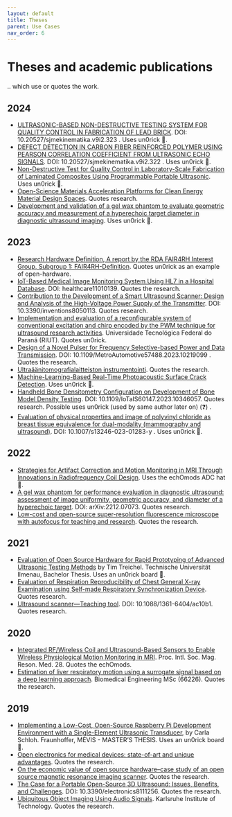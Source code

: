 ```yaml
---
layout: default
title: Theses
parent: Use Cases
nav_order: 6
---
```


# Theses and academic publications

.. which use or quotes the work.

## 2024

* [ULTRASONIC-BASED NON-DESTRUCTIVE TESTING SYSTEM FOR QUALITY CONTROL IN FABRICATION OF LEAD BRICK](https://kinematika.ulm.ac.id/index.php/kinematika/article/view/323). DOI: 10.20527/sjmekinematika.v9i2.323 . Uses un0rick 💪.
* [DEFECT DETECTION IN CARBON FIBER REINFORCED POLYMER USING PEARSON CORRELATION COEFFICIENT FROM ULTRASONIC ECHO SIGNALS](https://kinematika.ulm.ac.id/index.php/kinematika/article/view/322). DOI: 10.20527/sjmekinematika.v9i2.322 . Uses un0rick 💪.
* [Non-Destructive  Test for Quality Control in Laboratory-Scale Fabrication of Laminated Composites Using Programmable Portable Ultrasonic](https://papers.ssrn.com/sol3/papers.cfm?abstract_id=4900585). Uses un0rick 💪.
* [Open-Science Materials Acceleration Platforms for Clean Energy Material Design Spaces](https://www.proquest.com/openview/92632c8e8e694159b42f961a8ef441c6/1?pq-origsite=gscholar&cbl=18750&diss=y). Quotes research.
* [Development and validation of a gel wax phantom to evaluate geometric accuracy and measurement of a hyperechoic target diameter in diagnostic ultrasound imaging](https://link.springer.com/article/10.1007/s13246-023-01362-0). Uses un0rick 💪.
 
## 2023

* [Research Hardware Definition, A report by the RDA FAIR4RH Interest Group, Subgroup 1: FAIR4RH-Definition](https://www.rd-alliance.org/wp-content/uploads/2024/03/FAIR4RH20IG20Output20Research20Hardware20Definition_0.pdf). Quotes un0rick as an example of open-hardware.
* [IoT-Based Medical Image Monitoring System Using HL7 in a Hospital Database](https://www.mdpi.com/2227-9032/11/1/139). DOI: healthcare11010139. Quotes the research.
* [Contribution to the Development of a Smart Ultrasound Scanner: Design and Analysis of the High-Voltage Power Supply of the Transmitter](https://www.mdpi.com/2411-5134/8/5/113). DOI: 10.3390/inventions8050113. Quotes research.
* [Implementation and evaluation of a reconfigurable system of conventional excitation and chirp encoded by the PWM technique for ultrasound research activities](http://riut.utfpr.edu.br/jspui/handle/1/32941). Universidade Tecnológica Federal do Paraná (RIUT). Quotes un0rick.
* [Design of a Novel Pulser for Frequency Selective-based Power and Data Transmission](https://cris.unibo.it/retrieve/handle/11585/950592/cebf417e-7317-4f30-b6e0-b52aa12489f4/Metro2023_postprint.pdf). DOI: 10.1109/MetroAutomotive57488.2023.10219099 . Quotes the research.
* [Ultraäänitomografialaitteiston instrumentointi](https://erepo.uef.fi/bitstream/handle/123456789/30401/urn_nbn_fi_uef-20231044.pdf?sequence=1). Quotes the research.
* [Machine-Learning-Based Real-Time Photoacoustic Surface Crack Detection](https://www.mdpi.com/2673-4591/56/1/92). Uses un0rick 💪.
* [Handheld Bone Densitometry Configuration on Development of Bone Model Density Testing](https://ieeexplore.ieee.org/abstract/document/10346057). DOI: 10.1109/IoTaIS60147.2023.10346057. Quotes research. Possible uses un0rick (used by same author later on) (❓) .
* [Evaluation of physical properties and image of polyvinyl chloride as breast tissue equivalence for dual-modality (mammography and ultrasound)](https://link.springer.com/article/10.1007/s13246-023-01283-y). DOI: 10.1007/s13246-023-01283-y . Uses un0rick 💪.


## 2022

* [Strategies for Artifact Correction and Motion Monitoring in MRI Through Innovations in Radiofrequency Coil Design](https://dukespace.lib.duke.edu/items/0659a62f-0046-4cf4-a4c3-1bbf2892bd44). Uses the echOmods ADC hat 💪.
* [A gel wax phantom for performance evaluation in diagnostic ultrasound: assessment of image uniformity, geometric accuracy, and diameter of a hyperechoic target](https://arxiv.org/pdf/2212.07073.pdf). DOI: arXiv:2212.07073. Quotes research.
* [Low-cost and open-source super-resolution fluorescence microscope with autofocus for teaching and research](https://www.biorxiv.org/content/10.1101/2022.02.22.481481v1.abstract). Quotes the research.


## 2021

* [Evaluation of Open Source Hardware for Rapid Prototyping of Advanced Ultrasonic Testing Methods](https://github.com/kelu124/echomods/raw/master/include/community/Tim/bachelor_thesis.pdf) by Tim Treichel. Technische Universität Ilmenau, Bachelor Thesis. Uses an un0rick board 💪.
* [Evaluation of Respiration Reproducibility of Chest General X-ray Examination using Self-made Respiratory Synchronization Device](https://koreascience.kr/article/JAKO202102153781201.page). Quotes research.
* [Ultrasound scanner—Teaching tool](https://iopscience.iop.org/article/10.1088/1361-6404/ac10b1/meta). DOI: 10.1088/1361-6404/ac10b1. Quotes research.


## 2020

* [Integrated RF/Wireless Coil and Ultrasound-Based Sensors to Enable Wireless Physiological Motion Monitoring in MRI](https://cds.ismrm.org/protected/20MProceedings/PDFfiles/1282.html). Proc. Intl. Soc. Mag. Reson. Med. 28. Quotes the echOmods.
* [Estimation of liver respiratory motion using a surrogate signal based on a deep learning approach](http://essay.utwente.nl/80478/). Biomedical Engineering MSc (66226). Quotes the research.


## 2019

* [Implementing a Low-Cost, Open-Source Raspberry Pi Development Environment with a Single-Element Ultrasonic Transducer](https://github.com/kelu124/echomods/raw/master/include/community/Carla/MastersThesis_CS_Dec2019.pdf), by Carla Schloh. Fraunhoffer, MEVIS - MASTER’S THESIS. Uses an un0rick board 💪.
* [Open electronics for medical devices: state-of-art and unique advantages](https://www.mdpi.com/2079-9292/8/11/1256). Quotes the research.
* [On the economic value of open source hardware–case study of an open source magnetic resonance imaging scanner](https://openhardware.metajnl.com/articles/10.5334/joh.14). Quotes the research.
* [The Case for a Portable Open-Source 3D Ultrasound: Issues, Benefits, and Challenges](https://www.mdpi.com/2079-9292/8/11/1256). DOI: 10.3390/electronics8111256. Quotes the research.
* [Ubiquitous Object Imaging Using Audio Signals](https://scholar.archive.org/work/gpon3mg7rzdepds3atd76wmcea/access/wayback/https://publikationen.bibliothek.kit.edu/1000117525/61981138#page=51). Karlsruhe Institute of Technology. Quotes the research.


